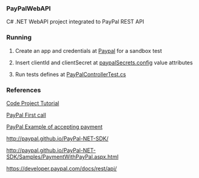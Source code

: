 ### PayPalWebAPI
C# .NET WebAPI project integrated to PayPal REST API 

### Running
1) Create an app and credentials at [Paypal](https://developer.paypal.com/) for a sandbox test

2) Insert clientId and clientSecret at [paypalSecrets.config](\PayPalWebApplication\paypalSecrets.config) value attributes

3) Run tests defines at [PayPalControllerTest.cs](PayPalWebApplication.Tests\Controllers\PayPalControllerTest.cs)

### References
[Code Project Tutorial](http://www.codeproject.com/Articles/870870/Using-Paypal-Rest-API-with-ASP-NET-MVC)

[PayPal First call](https://developer.paypal.com/docs/integration/direct/make-your-first-call/)

[PayPal Example of accepting payment](https://developer.paypal.com/docs/integration/web/accept-paypal-payment)

http://paypal.github.io/PayPal-NET-SDK/

http://paypal.github.io/PayPal-NET-SDK/Samples/PaymentWithPayPal.aspx.html

https://developer.paypal.com/docs/rest/api/

